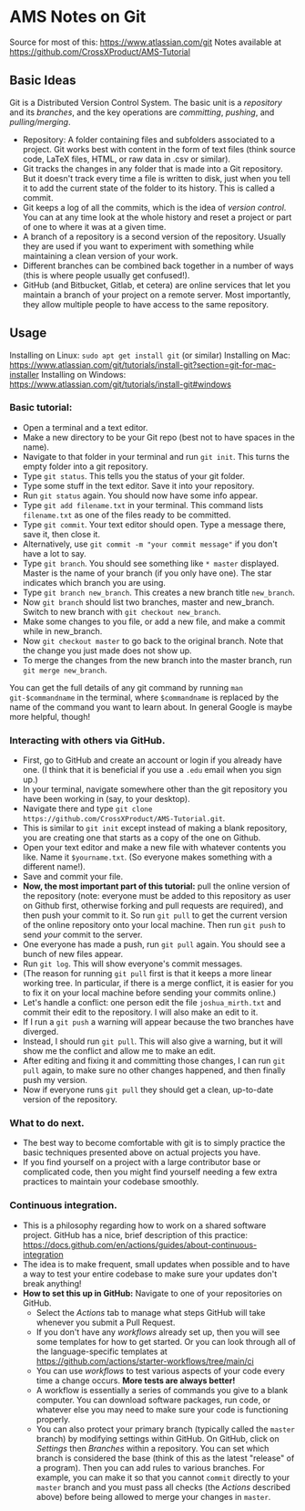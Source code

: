 # AMS Notes on Git

Source for most of this: https://www.atlassian.com/git
Notes available at https://github.com/CrossXProduct/AMS-Tutorial

## Basic Ideas

Git is a Distributed Version Control System.
The basic unit is a _repository_ and its _branches_, and the key operations are _committing_, _pushing_, and _pulling/merging_.

* Repository: A folder containing files and subfolders associated to a project. Git works best with content in the form of text files (think source code, LaTeX files, HTML, or raw data in .csv or similar).
* Git tracks the changes in any folder that is made into a Git repository. But it doesn't track every time a file is written to disk, just when you tell it to add the current state of the folder to its history. This is called a commit.
* Git keeps a log of all the commits, which is the idea of _version control_. You can at any time look at the whole history and reset a project or part of one to where it was at a given time.
* A branch of a repository is a second version of the repository. Usually they are used if you want to experiment with something while maintaining a clean version of your work.
* Different branches can be combined back together in a number of ways (this is where people usually get confused!).
* GitHub (and Bitbucket, Gitlab, et cetera) are online services that let you maintain a branch of your project on a remote server. Most importantly, they allow multiple people to have access to the same repository.

## Usage
Installing on Linux: `sudo apt get install git` (or similar)
Installing on Mac: https://www.atlassian.com/git/tutorials/install-git?section=git-for-mac-installer
Installing on Windows: https://www.atlassian.com/git/tutorials/install-git#windows

### Basic tutorial:
* Open a terminal and a text editor.
* Make a new directory to be your Git repo (best not to have spaces in the name).
* Navigate to that folder in your terminal and run `git init`. This turns the empty folder into a git repository.
* Type `git status`. This tells you the status of your git folder.
* Type some stuff in the text editor. Save it into your repository.
* Run `git status` again. You should now have some info appear.
* Type `git add filename.txt` in your terminal. This command lists `filename.txt` as one of the files ready to be committed.
* Type `git commit`. Your text editor should open. Type a message there, save it, then close it.
* Alternatively, use `git commit -m "your commit message"` if you don't have a lot to say.
* Type `git branch`. You should see something like `* master` displayed. Master is the name of your branch (if you only have one). The star indicates which branch you are using.
* Type `git branch new_branch`. This creates a new branch title `new_branch`.
* Now `git branch` should list two branches, master and new_branch. Switch to new branch with `git checkout new_branch`.
* Make some changes to you file, or add a new file, and make a commit while in new_branch.
* Now `git checkout master` to go back to the original branch. Note that the change you just made does not show up.
* To merge the changes from the new branch into the master branch, run `git merge new_branch`.

You can get the full details of any git command by running `man git-$commandname` in the terminal, where `$commandname` is replaced by the name of the command you want to learn about. In general Google is maybe more helpful, though!

### Interacting with others via GitHub.
* First, go to GitHub and create an account or login if you already have one. (I think that it is beneficial if you use a `.edu` email when you sign up.)
* In your terminal, navigate somewhere other than the git repository you have been working in (say, to your desktop).
* Navigate there and type `git clone https://github.com/CrossXProduct/AMS-Tutorial.git`.
* This is similar to `git init` except instead of making a blank repository, you are creating one that starts as a copy of the one on Github.
* Open your text editor and make a new file with whatever contents you like. Name it `$yourname.txt`. (So everyone makes something with a different name!).
* Save and commit your file.
* **Now, the most important part of this tutorial:** pull the online version of the repository (note: everyone must be added to this repository as user on Github first, otherwise forking and pull requests are required), and then push your commit to it. So run `git pull` to get the current version of the online repository onto your local machine. Then run `git push` to send *your* commit to the server.
* One everyone has made a push, run `git pull` again. You should see a bunch of new files appear.
* Run `git log`. This will show everyone's commit messages.
* (The reason for running `git pull` first is that it keeps a more linear working tree. In particular, if there is a merge conflict, it is easier for you to fix it on your local machine before sending your commits online.)
* Let's handle a conflict: one person edit the file `joshua_mirth.txt` and commit their edit to the repository. I will also make an edit to it.
* If I run a `git push` a warning will appear because the two branches have diverged.
* Instead, I should run `git pull`. This will also give a warning, but it will show me the conflict and allow me to make an edit.
* After editing and fixing it and committing those changes, I can run `git pull` again, to make sure no other changes happened, and then finally push my version.
* Now if everyone runs `git pull` they should get a clean, up-to-date version of the repository.

### What to do next.
* The best way to become comfortable with git is to simply practice the basic techniques presented above on actual projects you have.
* If you find yourself on a project with a large contributor base or complicated code, then you might find yourself needing a few extra practices to maintain your codebase smoothly.

### Continuous integration.
* This is a philosophy regarding how to work on a shared software project. GitHub has a nice, brief description of this practice: https://docs.github.com/en/actions/guides/about-continuous-integration
* The idea is to make frequent, small updates when possible and to have a way to test your entire codebase to make sure your updates don't break anything!
* **How to set this up in GitHub:** Navigate to one of your repositories on GitHub.
	* Select the _Actions_ tab to manage what steps GitHub will take whenever you submit a Pull Request.
	* If you don't have any _workflows_ already set up, then you will see some templates for how to get started. Or you can look through all of the language-specific templates at https://github.com/actions/starter-workflows/tree/main/ci
	* You can use _workflows_ to test various aspects of your code every time a change occurs. **More tests are always better!**
	* A workflow is essentially a series of commands you give to a blank computer. You can download software packages, run code, or whatever else you may need to make sure your code is functioning properly.
	* You can also protect your primary branch (typically called the `master` branch) by modifying settings within GitHub. On GitHub, click on _Settings_ then _Branches_ within a repository. You can set which branch is considered the base (think of this as the latest "release" of a program). Then you can add rules to various branches. For example, you can make it so that you cannot `commit` directly to your `master` branch and you must pass all checks (the _Actions_ described above) before being allowed to merge your changes in `master`.